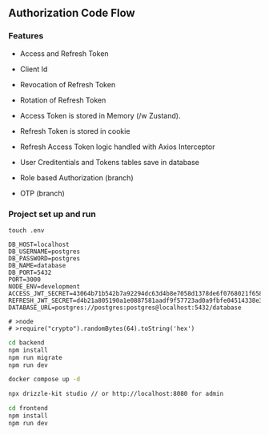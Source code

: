 ## Authorization Code Flow 

### Features

- Access and Refresh Token
- Client Id
- Revocation of Refresh Token
- Rotation of Refresh Token
- Access Token is stored in Memory (/w Zustand). 
- Refresh Token is stored in cookie
- Refresh Access Token logic handled with Axios Interceptor
- User Creditentials and Tokens tables save in database

- Role based Authorization (branch)
- OTP (branch)


### Project set up and run

`touch .env`

```text
DB_HOST=localhost
DB_USERNAME=postgres
DB_PASSWORD=postgres
DB_NAME=database
DB_PORT=5432
PORT=3000
NODE_ENV=development
ACCESS_JWT_SECRET=43064b71b542b7a92294dc63d4b8e7058d1378de6f0768021f658cbd55309564e20a3d735c741d022d406a1435eaf77d51d0158089e9d69ac3cce6d02f1be055
REFRESH_JWT_SECRET=d4b21a805190a1e0887581aadf9f57723ad0a9fbfe04514338e3d0ced4d38786d53f026858d1eb994ed4104a911766a7ed8a4f395fcdbefab8d32cafa2056543
DATABASE_URL=postgres://postgres:postgres@localhost:5432/database

# >node
# >require("crypto").randomBytes(64).toString('hex')
```

```bash
cd backend
npm install
npm run migrate
npm run dev

docker compose up -d

npx drizzle-kit studio // or http://localhost:8080 for admin

cd frontend
npm install
npm run dev
```
